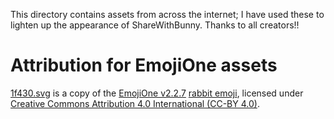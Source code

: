 This directory contains assets from across the internet; I have used
these to lighten up the appearance of ShareWithBunny. Thanks to all
creators!!

# Attribution for EmojiOne assets

[1f430.svg](1f430.svg) is a copy of
the
[EmojiOne v2.2.7](https://www.emojione.com/) [rabbit emoji](https://github.com/emojione/emojione/blob/2.2.7/assets/svg/1f430.svg),
licensed
under
[Creative Commons Attribution 4.0 International (CC-BY 4.0)](http://creativecommons.org/licenses/by/4.0/legalcode).
